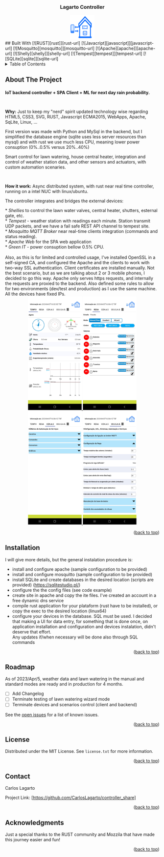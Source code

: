<a name="readme-top"></a>

<br />
<div align="center">
    <h3 align="center">Lagarto Controller</h3>
    <a href="https://github.com/CarlosLagarto/controller_share">
        <img src="images/logo.svg" alt="Logo" width="80" height="80">
    </a>
</div>
<div>
## Built With 
[![RUST][rust]][rust-url] 
[![Javacript][javascript]][javascript-url] 
[![Mosquitto][mosquitto]][mosquitto-url] 
[![Apache][apache]][apache-url] 
[![Shelly][shelly]][shelly-url] 
[![Tempest][tempest]][tempest-url] 
[![SQLite][sqlite]][sqlite-url] 
</div> 



<details>
  <summary>Table of Contents</summary>
  <ol>
    <li><a href="#about-the-project">About The Project</a></li>
    <li><a href="#installation">Installation</a></li>
    <li><a href="#roadmap">Roadmap</a></li>
    <li><a href="#license">License</a></li>
    <li><a href="#contact">Contact</a></li>
    <li><a href="#acknowledgments">Acknowledgments</a></li>
  </ol>
</details>

## About The Project </p>
<p><strong>IoT backend controller + SPA Client + ML for next day rain probability.</strong></p>
<br>
<p><strong>Why:</strong> Just to keep my "nerd" spirit updated technology wise regarding HTML5, CSS3, SVG, RUST, Javascript ECMA2015, WebApps, Apache, SqLite, Linux, ...</p>
<p>First version was made with Python and MySql in the backend, but I simplified the database engine (sqlite uses less server resources than mysql) and with rust we use much less CPU, meaning lower power consuption (0%..0.5% versus 20%..40%)</p>
<p>Smart control for lawn watering, house central heater, integration and control of weather station data, and other sensors and actuators, with custom automation scenaries.</p>
<br>
<p><strong> How it work:</strong> Async distributed system, with rust near real time controller, running on a intel NUC with linux/ubuntu.</p> 
<p>The controller integrates and bridges the external devices:</p>
* <i>Shellies</i> to control the lawn water valves, central heater, shutters, esternal gate, etc.<br>
* <i>Tempest</i> - weather station with readings each minute. Station transmit UDP packets, and we have a fail safe REST API channel to tempest site.<br>
* <i>Mosquitto MQTT Broker</i> near real-time clients integration (commands and status reading).<br>
* <i>Apache Web</i> for the SPA web application <br>
* <i>Green IT</i> - power consuption bellow 0.5% CPU.<br>
<br>
Also, as this is for limited and controlled usage, I've installed OpenSSL in a self-signed CA, and configured the Apache and the clients to work with two-way SSL authentication.
Client certificates are installed manually.  Not the best scenario, but as we are talking about 2 or 3 mobile phones, I decided to go this way.
Apache only serves https requests, and internally the requests are proxied to the backend.
Also defined some rules to allow for two environments (dev/test and production) as I use the same machine. All the devices have fixed IPs.


<div align="center">
  <a href="https://github.com/CarlosLagarto/controller_share">
    <img src="images/Screenshot_Weather.jpg" alt="Weather" height="370" > 
  </a>
  <a href="https://github.com/CarlosLagarto/controller_share">
    <img src="images/Screenshot_LawnWatering.jpg" alt="Lawn"  height="370"> 
  </a>
  <a href="https://github.com/CarlosLagarto/controller_share">
    <img src="images/Screenshot_CENAS.jpg" alt="Devices"  height="370"> 
  </a>
  <a href="https://github.com/CarlosLagarto/controller_share">
    <img src="images/Screenshot_COISAS_Config.jpg" alt="Config" height="370" > 
  </a>  
</div>

<p align="right">(<a href="#readme-top">back to top</a>)</p>

## Installation

I will give more details, but the general instalation procedure is:
- install and configure apache (sample configuration to be provided)<br>
- install and configure mosquitto (sample configuration to be provided)<br>
- install SQLite and create databases in the desired location (scripts are provided) (https://sqlitestudio.pl/)<br>
- configure the the config files (see code example)<br>
- create site in apache and copy the ite files.  I've created an account in a free dynamic dns service<br>
- compile rust application for your plataform (rust have to be installed), or copy the exec to the desired location (linux64)<br>
- configure your devices in the database.  SQL must be used. I decided that making a UI for data entry, 
for something that is done once, on application installation and configuration and devices instalation, didn't deserve that effort.  
Any updates if/when necessary will be done also through SQL commands<br>

<p align="right">(<a href="#readme-top">back to top</a>)</p>


<!-- ROADMAP -->
## Roadmap

As of 2023/Apr/5, weather data and lawn watering in the manual and standard modes are ready and in production for 4 months.

- [ ] Add Changelog
- [ ] Terminate testing of lawn watering wizard mode
- [ ] Terminate devices and scenarios control (client and backend)

See the [open issues](https://github.com/CarlosLagarto/controller_share/issues) for a list of known issues.

<p align="right">(<a href="#readme-top">back to top</a>)</p>

## License

Distributed under the MIT License. See `license.txt` for more information.

<p align="right">(<a href="#readme-top">back to top</a>)</p>

## Contact

Carlos Lagarto

Project Link: [https://github.com/CarlosLagarto/controller_share]
<!-- (https://github.com/your_username/repo_name) -->

<p align="right">(<a href="#readme-top">back to top</a>)</p>


## Acknowledgments

Just a special thanks to the RUST community and Mozzila that have made this journey easier and fun!

<p align="right">(<a href="#readme-top">back to top</a>)</p>

[rust]: https://img.shields.io/badge/Rust-1.68.2-yellowgreen?&style=for-the-badge
[rust-url]: https://www.rust-lang.org/
[javascript]: https://img.shields.io/badge/Javascript-ECMA2015-yellowgreen?&style=for-the-badge
[javascript-url]:https://developer.mozilla.org/pt-BR/docs/Web/JavaScript
[mosquitto]:https://img.shields.io/badge/mosquitto-MQTT%20Broker-yellowgreen?&style=for-the-badge
[mosquitto-url]:https://mosquitto.org/
[apache]: https://img.shields.io/badge/Apache-HTTP%20Server-yellowgreen?&style=for-the-badge
[apache-url]:https://httpd.apache.org/
[shelly]:https://img.shields.io/badge/Shelly-Home%20Automation-yellowgreen?&style=for-the-badge
[shelly-url]:https://www.shelly.cloud/en-pt
[tempest]:https://img.shields.io/badge/Tempest-Weather%20Station-yellowgreen?&style=for-the-badge
[tempest-url]: https://weatherflow.com/tempest-weather-system/
[sqlite]:https://img.shields.io/badge/SQLite-3.X-yellowgreen?&style=for-the-badge
[sqlite-url]: https://sqlite.org/index.html

